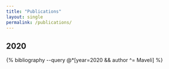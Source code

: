 ```yaml
---
title: "Publications"
layout: single
permalink: /publications/
---
```


## 2020

{% bibliography --query @*[year=2020 && author ^= Maveli] %}
